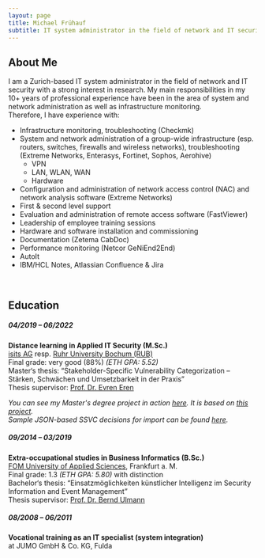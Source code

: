 ```yaml
---
layout: page
title: Michael Frühauf
subtitle: IT system administrator in the field of network and IT security; M.Sc. in Applied IT Security
---
```


## About Me
I am a Zurich-based IT system administrator in the field of network and IT security with a strong interest in research. My main responsibilities in my 10+ years of professional experience have been in the area of system and network administration as well as infrastructure monitoring.  
Therefore, I have experience with:
- Infrastructure monitoring, troubleshooting (Checkmk)
- System and network administration of a group-wide infrastructure (esp. routers, switches, firewalls and wireless networks), troubleshooting (Extreme Networks, Enterasys, Fortinet, Sophos, Aerohive)
  - VPN
  - LAN, WLAN, WAN
  - Hardware
- Configuration and administration of network access control (NAC) and network analysis software (Extreme Networks)
- First & second level support
- Evaluation and administration of remote access software (FastViewer)
- Leadership of employee training sessions
- Hardware and software installation and commissioning
- Documentation (Zetema CabDoc)
- Performance monitoring (Netcor GeNiEnd2End)
- AutoIt 
- IBM/HCL Notes, Atlassian Confluence & Jira  

<br>

## Education

<p> </p>

##### 04/2019 – 06/2022
**Distance learning in Applied IT Security (M.Sc.)**  
[isits AG](https://studyitsecurity.is-its.org/) resp. [Ruhr University Bochum (RUB)](https://studienangebot.rub.de/en/applied-it-security/master-1-subject)  
Final grade: very good (88%) _(ETH GPA: 5.52)_  
Master‘s thesis: “Stakeholder-Specific Vulnerability Categorization – Stärken, Schwächen und Umsetzbarkeit in der Praxis”  
Thesis supervisor: [Prof. Dr. Evren Eren](https://www.hs-bremen.de/person/eeren/)  
 
_You can see my Master's degree project in action [here](https://fruehaufm.github.io/assets/ssvc-calc-mf/). It is based on [this project](https://github.com/CERTCC/SSVC/)._  
_Sample JSON-based SSVC decisions for import can be found [here](https://github.com/fruehaufm/SSVC/tree/main/ssvc-calc-mf/ssvc-decisions)._

##### 09/2014 – 03/2019
**Extra-occupational studies in Business Informatics (B.Sc.)**  
[FOM University of Applied Sciences](https://www.fom.de/studiengaenge/it-management/bachelor-studiengang/wirtschaftsinformatik.html), Frankfurt a. M.  
Final grade: 1.3 _(ETH GPA: 5.80)_ with distinction  
Bachelor‘s thesis: “Einsatzmöglichkeiten künstlicher Intelligenz im Security Information and Event Management”  
Thesis supervisor: [Prof. Dr. Bernd Ulmann](https://www.fom.de/hochschulzentren/frankfurt-a-m/lehrende.html)  

##### 08/2008 – 06/2011
**Vocational training as an IT specialist (system integration)**  
at JUMO GmbH & Co. KG, Fulda